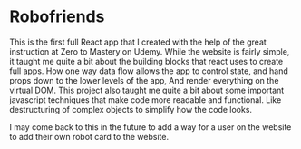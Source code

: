 # Robofriends

This is the first full React app that I created with the help of the great instruction at Zero to Mastery on Udemy. 
While the website is fairly simple, it taught me quite a bit about the building blocks that react uses to create full 
apps. How one way data flow allows the app to control state, and hand props down to the lower levels of the app, 
And render everything on the virtual DOM. This project also taught me quite a bit about some important javascript techniques 
that make code more readable and functional. Like destructuring of complex objects to simplify how the code looks.

I may come back to this in the future to add a way for a user on the website to add their own robot card to the website. 
